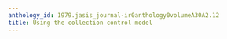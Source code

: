 ```yaml
---
anthology_id: 1979.jasis_journal-ir0anthology0volumeA30A2.12
title: Using the collection control model
---
```

